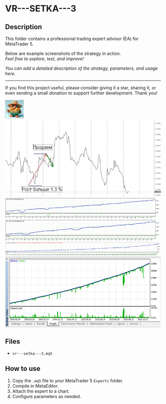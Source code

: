 # VR---SETKA---3

## Description
This folder contains a professional trading expert advisor (EA) for MetaTrader 5.

Below are example screenshots of the strategy in action.  
*Feel free to explore, test, and improve!*

*You can add a detailed description of the strategy, parameters, and usage here.*

---

If you find this project useful, please consider giving it a star, sharing it, or even sending a small donation to support further development. Thank you!

![Screenshot](65d8b5a2-f9d9.jpg)
![Screenshot](ScreenShotw16_small__1.jpg)
![Screenshot](TesterGraph2_small__1.gif)
![Screenshot](TesterGraph_2_small__1.gif)
![Screenshot](TesterGraph_small__1.gif)
![Screenshot](VR---SETKA---3_tester.png)

## Files
- `vr---setka---3.mq5`

## How to use
1. Copy the `.mq5` file to your MetaTrader 5 `Experts` folder.
2. Compile in MetaEditor.
3. Attach the expert to a chart.
4. Configure parameters as needed.
